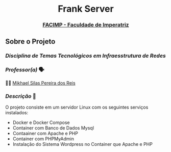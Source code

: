 
<div align="center">
    <h1>Frank Server</h1>
    <h3><a href="https://github.com/NT-Facimp">FACIMP - Faculdade de Imperatriz</a></h3>
</div>

## Sobre o Projeto
### _Disciplina de Temas Tecnológicos em Infraesstrutura de Redes_

### _Professor(a)_ :speaking_head:
:man_technologist: [Mikhael Silas Pereira dos Reis]()

### _Descrição_ :scroll: 
O projeto consiste em um servidor Linux com os seguintes serviços instalados:
<ul>
  <li>Docker e Docker Compose</li>
  <li>Container com Banco de Dados Mysql</li>
  <li>Contaainer com Apache e PHP</li>
  <li>Container com PHPMyAdmin</li>
  <li>Instalação do Sistema Wordpress no Container que Apache e PHP</li>
</ul>
